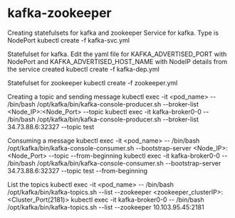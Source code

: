 # kafka-zookeeper

Creating statefulsets for kafka and zookeeper
Service for kafka. Type is NodePort 
kubectl create -f kafka-svc.yml

Statefulset for kafka. Edit the yaml file for KAFKA_ADVERTISED_PORT with NodePort and KAFKA_ADVERTISED_HOST_NAME with NodeIP 
details from the service created
kubectl create -f kafka-dep.yml

Statefulset for zookeeper
kubectl create -f zookeeper.yml

Creating a topic and sending message
kubectl exec -it <pod_name> -- /bin/bash /opt/kafka/bin/kafka-console-producer.sh --broker-list <Node_IP>:<Node_Port> --topic <topic-name>
kubectl exec -it kafka-broker0-0 -- /bin/bash /opt/kafka/bin/kafka-console-producer.sh --broker-list 34.73.88.6:32327 --topic test

Consuming a message
kubectl exec -it <pod_name> -- /bin/bash /opt/kafka/bin/kafka-console-consumer.sh --bootstrap-server <Node_IP>:<Node_Port> --topic <topic-name> --from-beginning
kubectl exec -it kafka-broker0-0 -- /bin/bash /opt/kafka/bin/kafka-console-consumer.sh --bootstrap-server 34.73.88.6:32327 --topic test 
--from-beginning
  
List the topics
kubectl exec -it <pod_name> -- /bin/bash /opt/kafka/bin/kafka-topics.sh --list --zookeeper <zookeeper_clusterIP>:<Cluster_Port(2181)>
kubectl exec -it kafka-broker0-0 -- /bin/bash /opt/kafka/bin/kafka-topics.sh --list --zookeeper 10.103.95.45:2181
